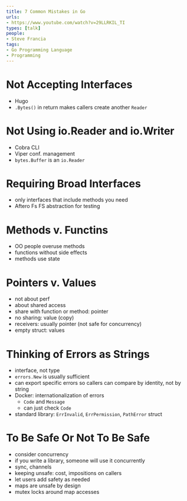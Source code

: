 ```yaml
---
title: 7 Common Mistakes in Go
urls:
- https://www.youtube.com/watch?v=29LLRKIL_TI
types: [talk]
people:
- Steve Francia
tags:
- Go Programming Language
- Programming
---
```


# Not Accepting Interfaces
- Hugo
- `.Bytes()` in return makes callers create another `Reader`
# Not Using io.Reader and io.Writer
- Cobra CLI
- Viper conf. management
- `bytes.Buffer` is an `io.Reader`
# Requiring Broad Interfaces
- only interfaces that include methods you need
- Aftero Fs FS abstraction for testing
# Methods v. Functins
- OO people overuse methods
- functions without side effects
- methods use state
# Pointers v. Values
- not about perf
- about shared access
- share with function or method: pointer
- no sharing: value (copy)
- receivers: usually pointer (not safe for concurrency)
- empty struct: values
# Thinking of Errors as Strings
- interface, not type
- `errors.New` is usually sufficient
- can export specific errors so callers can compare by identity, not by string
- Docker: internationalization of errors
  - `Code` and `Message`
  - can just check `Code`
- standard library: `ErrInvalid`, `ErrPermission`, `PathError` struct
# To Be Safe Or Not To Be Safe
- consider concurrency
- if you write a library, someone will use it concurrently
- sync, channels
- keeping unsafe: cost, impositions on callers
- let users add safety as needed
- maps are unsafe by design
- mutex locks around map accesses
